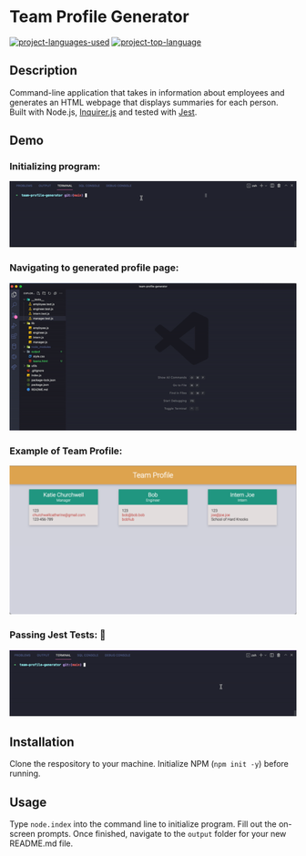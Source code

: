 # Team Profile Generator
  [![project-languages-used](https://img.shields.io/github/languages/count/katiechurchwell/team-profile-generator?color=important)](https://github.com/katiechurchwell/team-profile-generator)
  [![project-top-language](https://img.shields.io/github/languages/top/katiechurchwell/team-profile-generator?color=blueviolet)](https://github.com/katiechurchwell/team-profile-generator)

## Description
Command-line application that takes in information about employees and generates an HTML webpage that displays summaries for each person. Built with Node.js, [Inquirer.js](https://github.com/SBoudrias/Inquirer.js) and tested with [Jest](https://jestjs.io/).

## Demo
### Initializing program:
!["Demo of initializing and using the program"](/images/terminal-demo.gif)

### Navigating to generated profile page:
!["Demo of locating the generated profile page"](/images/file-location.gif)

### Example of Team Profile:
!["Example profile page"](/images/page-example.png)

### Passing Jest Tests: :tada:
!["Passing Jest tests -- yahoo!"](/images/jest-tests.gif)

## Installation
Clone the respository to your machine. Initialize NPM (`npm init -y`) before running.

## Usage
Type `node.index` into the command line to initialize program. Fill out the on-screen prompts. Once finished, navigate to the `output` folder for your new README.md file.